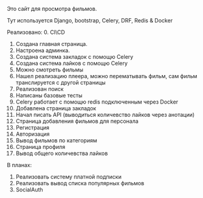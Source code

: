 Это сайт для просмотра фильмов.

Тут используется Django, bootstrap, Celery, DRF, Redis & Docker


Реализовано:
0. CI\CD
1. Создана главная страница.
2. Настроена админка.
3. Создана система закладок с помощю Celery
3. Создана система лайков с помощю Celery 
4. Можно смотреть фильмы
5. Нашел реализацию плеера, можно перематывать фильм, сам фильм транслируется с другой страницы
6. Реализован поиск
7. Написаны базовые тесты
8. Celery работает с помощю redis подключенным через Docker
9. Добавлена страница закладок
10. Начал писать API (выводиться количевство лайков через анотации)
11. Страница добавления фильмов для персонала
12. Регистрация
13. Авторизация
14. Вывод фильмов по категориям
15. Cтраница профиля
16. Вывод общего количевства лайков

В планах: 
1. Реализовать систему платной подписки 
2. Реализовать вывод списка популярных фильмов
3. SocialAuth